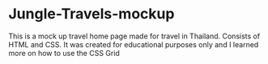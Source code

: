 # Jungle-Travels-mockup
This is a mock up travel home page made for travel in Thailand.  Consists of HTML and CSS. It was created for educational purposes only and I learned more on how to use the CSS Grid
